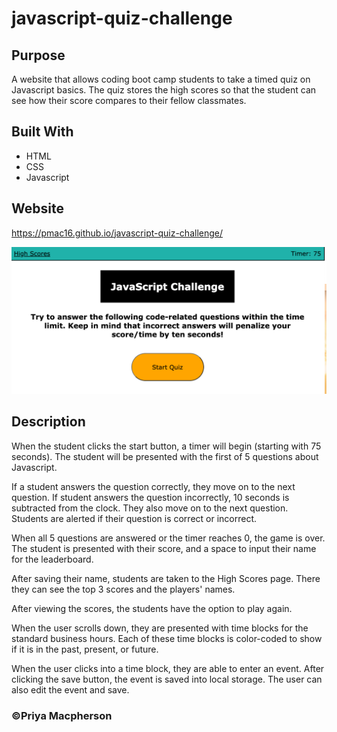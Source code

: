 # javascript-quiz-challenge

## Purpose
A website that allows coding boot camp students to take a timed quiz on Javascript basics. The quiz stores the high scores so that the student can see how their score compares to their fellow classmates.

## Built With
* HTML
* CSS
* Javascript

## Website
https://pmac16.github.io/javascript-quiz-challenge/

![Screenshot of Deployed Site](./Screenshot.png)

## Description
When the student clicks the start button, a timer will begin (starting with 75 seconds). The student will be presented with the first of 5 questions about Javascript. 

If a student answers the question correctly, they move on to the next question. If student answers the question incorrectly, 10 seconds is subtracted from the clock. They also move on to the next question. Students are alerted if their question is correct or incorrect.

When all 5 questions are answered or the timer reaches 0, the game is over. The student is presented with their score, and a space to input their name for the leaderboard.

After saving their name, students are taken to the High Scores page. There they can see the top 3 scores and the players' names.

After viewing the scores, the students have the option to play again.

When the user scrolls down, they are presented with time blocks for the standard business hours. Each of these time blocks is color-coded to show if it is in the past, present, or future. 

When the user clicks into a time block, they are able to enter an event. After clicking the save button, the event is saved into local storage. The user can also edit the event and save.



### ©️Priya Macpherson